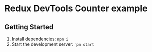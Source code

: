 # Redux DevTools Counter example

## Getting Started

1. Install dependencies: `npm i`
2. Start the development server: `npm start`
